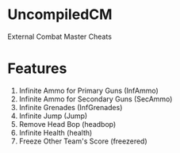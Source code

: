 # UncompiledCM
External Combat Master Cheats


# Features
1. Infinite Ammo for Primary Guns (InfAmmo)
2. Infinite Ammo for Secondary Guns (SecAmmo)
3. Infinite Grenades (InfGrenades)
4. Infinite Jump (Jump)
5. Remove Head Bop (headbop)
6. Infinite Health (health)
7. Freeze Other Team's Score (freezered)

